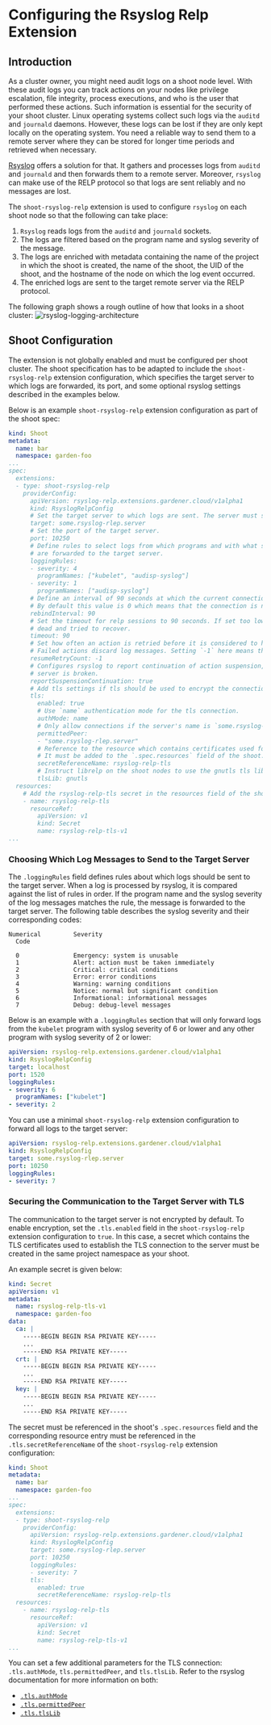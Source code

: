 # Configuring the Rsyslog Relp Extension

## Introduction

As a cluster owner, you might need audit logs on a shoot node level. With these audit logs you can track actions on your nodes like privilege escalation, file integrity, process executions, and who is the user that performed these actions. Such information is essential for the security of your shoot cluster. Linux operating systems collect such logs via the `auditd` and `journald` daemons. However, these logs can be lost if they are only kept locally on the operating system. You need a reliable way to send them to a remote server where they can be stored for longer time periods and retrieved when necessary.

[Rsyslog](https://www.rsyslog.com/) offers a solution for that. It gathers and processes logs from `auditd` and `journald` and then forwards them to a remote server. Moreover, `rsyslog` can make use of the RELP protocol so that logs are sent reliably and no messages are lost.

The `shoot-rsyslog-relp` extension is used to configure `rsyslog` on each shoot node so that the following can take place:
1. `Rsyslog` reads logs from the `auditd` and `journald` sockets.
2. The logs are filtered based on the program name and syslog severity of the message.
3. The logs are enriched with metadata containing the name of the project in which the shoot is created, the name of the shoot, the UID of the shoot, and the hostname of the node on which the log event occurred.
4. The enriched logs are sent to the target remote server via the RELP protocol.

The following graph shows a rough outline of how that looks in a shoot cluster:
![rsyslog-logging-architecture](./images/rsyslog-logging-architecture.png)

## Shoot Configuration

The extension is not globally enabled and must be configured per shoot cluster. The shoot specification has to be adapted to include the `shoot-rsyslog-relp` extension configuration, which specifies the target server to which logs are forwarded, its port, and some optional rsyslog settings described in the examples below.

Below is an example `shoot-rsyslog-relp` extension configuration as part of the shoot spec:

```yaml
kind: Shoot
metadata:
  name: bar
  namespace: garden-foo
...
spec:
  extensions:
  - type: shoot-rsyslog-relp
    providerConfig:
      apiVersion: rsyslog-relp.extensions.gardener.cloud/v1alpha1
      kind: RsyslogRelpConfig
      # Set the target server to which logs are sent. The server must support the RELP protocol.
      target: some.rsyslog-rlep.server
      # Set the port of the target server.
      port: 10250
      # Define rules to select logs from which programs and with what syslog severity
      # are forwarded to the target server.
      loggingRules:
      - severity: 4
        programNames: ["kubelet", "audisp-syslog"]
      - severity: 1
        programNames: ["audisp-syslog"]
      # Define an interval of 90 seconds at which the current connection is broken and re-established.
      # By default this value is 0 which means that the connection is never broken and re-established.
      rebindInterval: 90
      # Set the timeout for relp sessions to 90 seconds. If set too low, valid sessions may be considered
      # dead and tried to recover.
      timeout: 90
      # Set how often an action is retried before it is considered to have failed.
      # Failed actions discard log messages. Setting `-1` here means that messages are never discarded.
      resumeRetryCount: -1
      # Configures rsyslog to report continuation of action suspension, e.g. when the connection to the target
      # server is broken.
      reportSuspensionContinuation: true
      # Add tls settings if tls should be used to encrypt the connection to the target server.
      tls:
        enabled: true
        # Use `name` authentication mode for the tls connection.
        authMode: name
        # Only allow connections if the server's name is `some.rsyslog-rlep.server`
        permittedPeer:
        - "some.rsyslog-rlep.server"
        # Reference to the resource which contains certificates used for the tls connection.
        # It must be added to the `.spec.resources` field of the shoot.
        secretReferenceName: rsyslog-relp-tls
        # Instruct librelp on the shoot nodes to use the gnutls tls library.
        tlsLib: gnutls
  resources:
    # Add the rsyslog-relp-tls secret in the resources field of the shoot spec.
    - name: rsyslog-relp-tls
      resourceRef:
        apiVersion: v1
        kind: Secret
        name: rsyslog-relp-tls-v1
...
```

### Choosing Which Log Messages to Send to the Target Server

The `.loggingRules` field defines rules about which logs should be sent to the target server. When a log is processed by rsyslog, it is compared against the list of rules in order. If the program name and the syslog severity of the log messages matches the rule, the message is forwarded to the target server. The following table describes the syslog severity and their corresponding codes:

```
Numerical         Severity
  Code

  0               Emergency: system is unusable
  1               Alert: action must be taken immediately
  2               Critical: critical conditions
  3               Error: error conditions
  4               Warning: warning conditions
  5               Notice: normal but significant condition
  6               Informational: informational messages
  7               Debug: debug-level messages
```

Below is an example with a `.loggingRules` section that will only forward logs from the `kubelet` program with syslog severity of 6 or lower and any other program with syslog severity of 2 or lower:

```yaml
apiVersion: rsyslog-relp.extensions.gardener.cloud/v1alpha1
kind: RsyslogRelpConfig
target: localhost
port: 1520
loggingRules:
- severity: 6
  programNames: ["kubelet"]
- severity: 2
```

You can use a minimal `shoot-rsyslog-relp` extension configuration to forward all logs to the target server:

```yaml
apiVersion: rsyslog-relp.extensions.gardener.cloud/v1alpha1
kind: RsyslogRelpConfig
target: some.rsyslog-rlep.server
port: 10250
loggingRules:
- severity: 7
```

### Securing the Communication to the Target Server with TLS

The communication to the target server is not encrypted by default. To enable encryption, set the `.tls.enabled` field in the `shoot-rsyslog-relp` extension configuration to `true`. In this case, a secret which contains the TLS certificates used to establish the TLS connection to the server must be created in the same project namespace as your shoot.

An example secret is given below:

```yaml
kind: Secret
apiVersion: v1
metadata:
  name: rsyslog-relp-tls-v1
  namespace: garden-foo
data:
  ca: |
    -----BEGIN BEGIN RSA PRIVATE KEY-----
    ...
    -----END RSA PRIVATE KEY-----
  crt: |
    -----BEGIN BEGIN RSA PRIVATE KEY-----
    ...
    -----END RSA PRIVATE KEY-----
  key: |
    -----BEGIN BEGIN RSA PRIVATE KEY-----
    ...
    -----END RSA PRIVATE KEY-----
```

The secret must be referenced in the shoot's `.spec.resources` field and the corresponding resource entry must be referenced in the `.tls.secretReferenceName` of the `shoot-rsyslog-relp` extension configuration:

```yaml
kind: Shoot
metadata:
  name: bar
  namespace: garden-foo
...
spec:
  extensions:
  - type: shoot-rsyslog-relp
    providerConfig:
      apiVersion: rsyslog-relp.extensions.gardener.cloud/v1alpha1
      kind: RsyslogRelpConfig
      target: some.rsyslog-rlep.server
      port: 10250
      loggingRules:
      - severity: 7
      tls:
        enabled: true
        secretReferenceName: rsyslog-relp-tls
  resources:
    - name: rsyslog-relp-tls
      resourceRef:
        apiVersion: v1
        kind: Secret
        name: rsyslog-relp-tls-v1
...
```

You can set a few additional parameters for the TLS connection: `.tls.authMode`, `tls.permittedPeer`, and `tls.tlsLib`. Refer to the rsyslog documentation for more information on both:
- [`.tls.authMode`](https://www.rsyslog.com/doc/v8-stable/configuration/modules/omrelp.html#tls-authmode)
- [`.tls.permittedPeer`](https://www.rsyslog.com/doc/v8-stable/configuration/modules/omrelp.html#tls-permittedpeer)
- [`.tls.tlsLib`](https://www.rsyslog.com/doc/v8-stable/configuration/modules/imrelp.html#tls-tlslib)